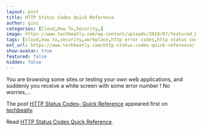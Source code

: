 ```yaml
---
layout: post
title: HTTP Status Codes Quick Reference
author: gini
categories: [Cloud,How To,Security,]
image: https://www.techbeatly.com/wp-content/uploads/2019/07/featured_broken-chain.png
tags: [cloud,how to,security,workplace,http error codes,http status codes,http status codes explained,most common http status codes,what are http status codes,]
ext_url: https://www.techbeatly.com/http-status-codes-quick-reference/
show-avatar: true
featured: false
hidden: false
---
```


<p>You are browsing some sites or testing your own web applications, and suddenly you receive a white screen with some error number ! No worries,&#46;&#46;&#46;</p>
<p>The post <a href="https://www.techbeatly.com/http-status-codes-quick-reference/">HTTP Status Codes- Quick Reference</a> appeared first on <a href="https://www.techbeatly.com">techbeatly</a>.</p>

Read [HTTP Status Codes Quick Reference](https://www.techbeatly.com/http-status-codes-quick-reference/).